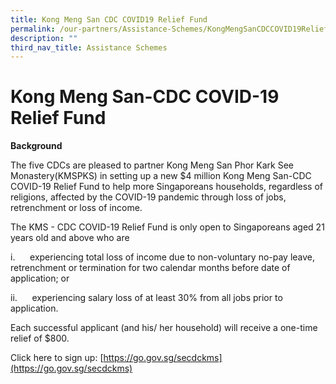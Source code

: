 ```yaml
---
title: Kong Meng San CDC COVID19 Relief Fund
permalink: /our-partners/Assistance-Schemes/KongMengSanCDCCOVID19ReliefFund
description: ""
third_nav_title: Assistance Schemes
---
```

Kong Meng San-CDC COVID-19 Relief Fund
======================================

**Background**

The five CDCs are pleased to partner Kong Meng San Phor Kark See Monastery(KMSPKS) in setting up a new $4 million Kong Meng San-CDC COVID-19 Relief Fund to help more Singaporeans households, regardless of religions, affected by the COVID-19 pandemic through loss of jobs, retrenchment or loss of income.

The KMS - CDC COVID-19 Relief Fund is only open to Singaporeans aged 21 years old and above who are

i.      experiencing total loss of income due to non-voluntary no-pay leave, retrenchment or termination for two calendar months before date of application; or

ii.      experiencing salary loss of at least 30% from all jobs prior to application.

Each successful applicant (and his/ her household) will receive a one-time relief of $800.

Click here to sign up: [https://go.gov.sg/secdckms](https://go.gov.sg/secdckms)